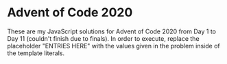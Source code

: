 # Advent of Code 2020

These are my JavaScript solutions for Advent of Code 2020 from Day 1 to Day 11 (couldn't finish due to finals). In order to execute, replace the placeholder "ENTRIES HERE" with the values given in the problem inside of the template literals.
